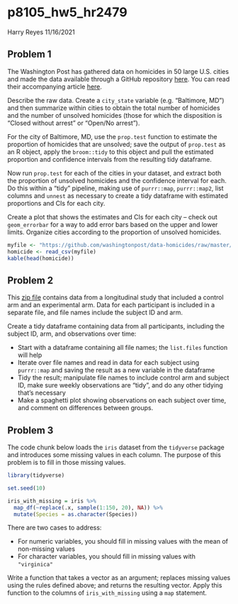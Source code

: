 p8105\_hw5\_hr2479
================
Harry Reyes
11/16/2021

## Problem 1

The Washington Post has gathered data on homicides in 50 large U.S.
cities and made the data available through a GitHub repository
[here](https://github.com/washingtonpost/data-homicides). You can read
their accompanying article
[here](https://www.washingtonpost.com/graphics/2018/investigations/where-murders-go-unsolved/).

Describe the raw data. Create a `city_state` variable (e.g. “Baltimore,
MD”) and then summarize within cities to obtain the total number of
homicides and the number of unsolved homicides (those for which the
disposition is “Closed without arrest” or “Open/No arrest”).

For the city of Baltimore, MD, use the `prop.test` function to estimate
the proportion of homicides that are unsolved; save the output of
`prop.test` as an R object, apply the `broom::tidy` to this object and
pull the estimated proportion and confidence intervals from the
resulting tidy dataframe.

Now run `prop.test` for each of the cities in your dataset, and extract
both the proportion of unsolved homicides and the confidence interval
for each. Do this within a “tidy” pipeline, making use of `purrr::map`,
`purrr::map2`, list columns and `unnest` as necessary to create a tidy
dataframe with estimated proportions and CIs for each city.

Create a plot that shows the estimates and CIs for each city – check out
`geom_errorbar` for a way to add error bars based on the upper and lower
limits. Organize cities according to the proportion of unsolved
homicides.

``` r
myfile <- "https://github.com/washingtonpost/data-homicides/raw/master/homicide-data.csv"
homicide <- read_csv(myfile)
kable(head(homicide))
```

## Problem 2

This [zip file](https://www.p8105.com/data/hw5_data.zip) contains data
from a longitudinal study that included a control arm and an
experimental arm. Data for each participant is included in a separate
file, and file names include the subject ID and arm.

Create a tidy dataframe containing data from all participants, including
the subject ID, arm, and observations over time:

-   Start with a dataframe containing all file names; the `list.files`
    function will help
-   Iterate over file names and read in data for each subject using
    `purrr::map` and saving the result as a new variable in the
    dataframe
-   Tidy the result; manipulate file names to include control arm and
    subject ID, make sure weekly observations are “tidy”, and do any
    other tidying that’s necessary
-   Make a spaghetti plot showing observations on each subject over
    time, and comment on differences between groups.

## Problem 3

The code chunk below loads the `iris` dataset from the `tidyverse`
package and introduces some missing values in each column. The purpose
of this problem is to fill in those missing values.

``` r
library(tidyverse)

set.seed(10)

iris_with_missing = iris %>% 
  map_df(~replace(.x, sample(1:150, 20), NA)) %>%
  mutate(Species = as.character(Species))
```

There are two cases to address:

-   For numeric variables, you should fill in missing values with the
    mean of non-missing values
-   For character variables, you should fill in missing values with
    `"virginica"`

Write a function that takes a vector as an argument; replaces missing
values using the rules defined above; and returns the resulting vector.
Apply this function to the columns of `iris_with_missing` using a `map`
statement.
